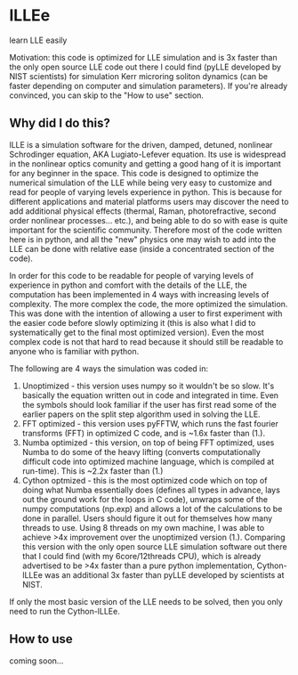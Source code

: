 # lLLEe
learn LLE easily

Motivation: this code is optimized for LLE simulation and is 3x faster than the only open source LLE code out there I could find (pyLLE developed by NIST scientists) for simulation Kerr microring soliton dynamics (can be faster depending on computer and simulation parameters). If you're already convinced, you can skip to the "How to use" section.

## Why did I do this?

lLLE is a simulation software for the driven, damped, detuned, nonlinear Schrodinger equation, AKA Lugiato-Lefever equation.  Its use is widespread in the nonlinear optics comunity and getting a good hang of it is important for any beginner in the space.  This code is designed to optimize the numerical simulation of the LLE while being very easy to customize and read for people of varying levels experience in python.  This is because for different applications and material platforms users may discover the need to add additional physical effects (thermal, Raman, photorefractive, second order nonlinear processes... etc.), and being able to do so with ease is quite important for the scientific community.  Therefore most of the code written here is in python, and all the "new" physics one may wish to add into the LLE can be done with relative ease (inside a concentrated section of the code).

In order for this code to be readable for people of varying levels of experience in python and comfort with the details of the LLE, the computation has been implemented in 4 ways with increasing levels of complexity.  The more complex the code, the more optimized the simulation.  This was done with the intention of allowing a user to first experiment with the easier code before slowly optimizing it (this is also what I did to systematically get to the final most optimized version).  Even the most complex code is not that hard to read because it should still be readable to anyone who is familiar with python.

The following are 4 ways the simulation was coded in:
1. Unoptimized - this version uses numpy so it wouldn't be so slow.  It's basically the equation written out in code and integrated in time.  Even the symbols should look familiar if the user has first read some of the earlier papers on the split step algorithm used in solving the LLE.  
2. FFT optimized - this version uses pyFFTW, which runs the fast fourier transforms (FFT) in optimized C code, and is ~1.6x faster than (1.).
3. Numba optimized - this version, on top of being FFT optimized, uses Numba to do some of the heavy lifting (converts computationally difficult code into optimized machine language, which is compiled at run-time).  This is ~2.2x faster than (1.)
4. Cython optmized - this is the most optimized code which on top of doing what Numba essentially does (defines all types in advance, lays out the ground work for the loops in C code), unwraps some of the numpy computations (np.exp) and allows a lot of the calculations to be done in parallel.  Users should figure it out for themselves how many threads to use. Using 8 threads on my own machine, I was able to achieve >4x improvement over the unoptimized version (1.).  Comparing this version with the only open source LLE simulation software out there that I could find (with my 6core/12threads CPU), which is already advertised to be >4x faster than a pure python implementation, Cython-lLLEe was an additional 3x faster than pyLLE developed by scientists at NIST.

If only the most basic version of the LLE needs to be solved, then you only need to run the Cython-lLLEe.

## How to use
coming soon...
